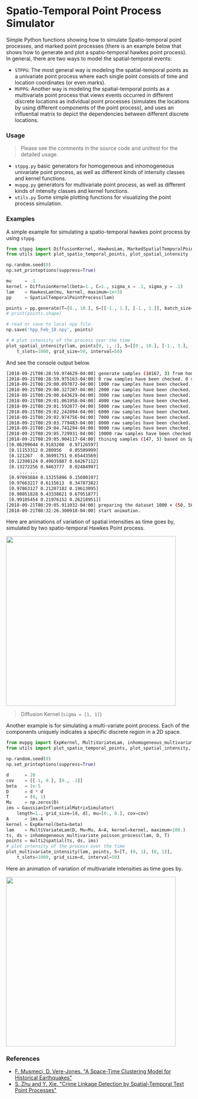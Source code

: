 Spatio-Temporal Point Process Simulator
===

Simple Python functions showing how to simulate Spatio-temporal point processes, and marked point processes (there is an example below that shows how to generate and plot a spatio-temporal hawkes point process). In general, there are two ways to model the spatial-temporal events:

- `STPPG`: The most general way is modeling the spatial-temporal points as a univariate point process where each single point consists of time and location coordinates (or even marks).
- `MVPPG`: Another way is modeling the spatial-temporal points as a multivariate point process that views events occurred in different discrete locations as individual point processes (simulates the locations by using different components of the point process), and uses an influential matrix to depict the dependencies between different discrete locations.

### Usage

> Please see the comments in the source code and unittest for the detailed usage.

- `stppg.py` basic generators for homogeneous and inhomogeneous univariate point process, as well as different kinds of intensity classes and kernel functions.
- `mvppg.py` generators for multivariate point process, as well as different kinds of intensity classes and kernel functions.
- `utils.py` Some simple plotting functions for visualizing the point process simulation.

### Examples

A simple example for simulating a spatio-temporal hawkes point process by using `stppg`.
```python
from stppg import DiffusionKernel, HawkesLam, MarkedSpatialTemporalPointProcess
from utils import plot_spatio_temporal_points, plot_spatial_intensity

np.random.seed(0)
np.set_printoptions(suppress=True)

mu     = .1
kernel = DiffusionKernel(beta=1., C=1., sigma_x = .1, sigma_y = .1)
lam    = HawkesLam(mu, kernel, maximum=1e+3)
pp     = SpatialTemporalPointProcess(lam)

points = pp.generate(T=[0., 10.], S=[[-1., 1.], [-1., 1.]], batch_size=1)
# print(points.shape)

# read or save to local npy file.
np.save('hpp_Feb_18.npy', points)

# # plot intensity of the process over the time
plot_spatial_intensity(lam, points[0, :, :], S=[[0., 10.], [-1., 1.], [-1., 1.]],
    t_slots=1000, grid_size=50, interval=50)
```

And see the console output below.
```bash
[2018-09-21T08:28:59.974629-04:00] generate samples (10167, 3) from homogeneous poisson point process
[2018-09-21T08:28:59.975163-04:00] 0 raw samples have been checked. 0 samples have been retained.
[2018-09-21T08:29:00.097072-04:00] 1000 raw samples have been checked. 1 samples have been retained.
[2018-09-21T08:29:00.327207-04:00] 2000 raw samples have been checked. 11 samples have been retained.
[2018-09-21T08:29:00.643629-04:00] 3000 raw samples have been checked. 21 samples have been retained.
[2018-09-21T08:29:01.061958-04:00] 4000 raw samples have been checked. 51 samples have been retained.
[2018-09-21T08:29:01.592077-04:00] 5000 raw samples have been checked. 71 samples have been retained.
[2018-09-21T08:29:02.242894-04:00] 6000 raw samples have been checked. 88 samples have been retained.
[2018-09-21T08:29:02.974756-04:00] 7000 raw samples have been checked. 100 samples have been retained.
[2018-09-21T08:29:03.779483-04:00] 8000 raw samples have been checked. 110 samples have been retained.
[2018-09-21T08:29:04.741294-04:00] 9000 raw samples have been checked. 128 samples have been retained.
[2018-09-21T08:29:05.729931-04:00] 10000 raw samples have been checked. 146 samples have been retained.
[2018-09-21T08:29:05.904117-04:00] thining samples (147, 3) based on Spatio-temporal Hawkes point process intensity with mu=0, beta=1 and Diffusion-type Kernel.
[[0.06299644 0.9183208  0.97126597]
 [0.11153312 0.280956   0.05509999]
 [0.121267   0.36991751 0.65443569]
 [0.12390124 0.49035887 0.64267112]
 [0.13272256 0.9463777  0.02484997]
     ... ...
 [0.97093684 0.13255896 0.15690197]
 [0.97663217 0.6115613  0.34787382]
 [0.97863127 0.21207182 0.19613095]
 [0.98051828 0.43338621 0.67951877]
 [0.99105454 0.21976152 0.26218951]]
[2018-09-21T08:29:05.911032-04:00] preparing the dataset 1000 × (50, 50) for plotting.
[2018-09-21T08:32:26.300910-04:00] start animation.
```

Here are animations of variation of spatial intensities as time goes by, simulated by two spatio-temporal Hawkes Point process.

<img width="460" height="460" src="https://github.com/meowoodie/Spatio-Temporal-Point-Process-Simulator/blob/master/results/stppg3.gif">

> Diffusion Kernel (`sigma = [1, 1]`)

Another example is for simulating a multi-variate point process. Each of the components uniquely indicates a specific discrete region in a 2D space.

```python
from mvppg import ExpKernel, MultiVariateLam, inhomogeneous_multivariate_poisson_process
from utils import plot_spatio_temporal_points, plot_spatial_intensity, plot_multivariate_intensity, GaussianInfluentialMatrixSimulator, multi2spatial

np.random.seed(0)
np.set_printoptions(suppress=True)

d      = 20
cov    = [[.1, 0.], [0., .1]]
beta   = 1e-5
D      = d * d
T      = (0, 1)
Mu     = np.zeros(D)
ims = GaussianInfluentialMatrixSimulator(
    length=1., grid_size=[d, d], mu=[0., 0.], cov=cov)
A      = ims.A
kernel = ExpKernel(beta=beta)
lam    = MultiVariateLam(D, Mu=Mu, A=A, kernel=kernel, maximum=100.)
ts, ds = inhomogeneous_multivariate_poisson_process(lam, D, T)
points = multi2spatial(ts, ds, ims)
# plot intensity of the process over the time
plot_multivariate_intensity(lam, points, S=[T, (0, 1), (0, 1)],
    t_slots=1000, grid_size=d, interval=50)
```

Here an animation of variation of multivariate intensities as time goes by.

<img width="460" height="460" src="https://github.com/meowoodie/Spatio-Temporal-Point-Process-Simulator/blob/master/results/mvppg.gif">

### References

- [F. Musmeci, D. Vere-Jones. "A Space-Time Clustering Model for Historical Earthquakes"](https://link.springer.com/content/pdf/10.1007%2FBF00048666.pdf)
- [S. Zhu and Y. Xie. "Crime Linkage Detection by Spatial-Temporal Text Point Processes"](https://arxiv.org/abs/1902.00440)
